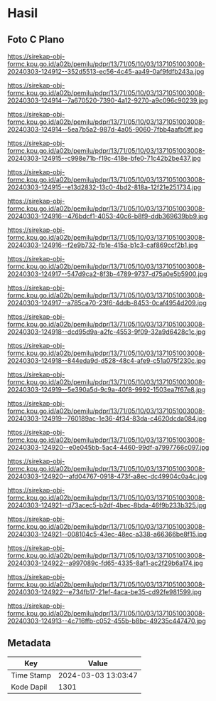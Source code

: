 # Hasil

## Foto C Plano

https://sirekap-obj-formc.kpu.go.id/a02b/pemilu/pdpr/13/71/05/10/03/1371051003008-20240303-124912--352d5513-ec56-4c45-aa49-0af9fdfb243a.jpg

https://sirekap-obj-formc.kpu.go.id/a02b/pemilu/pdpr/13/71/05/10/03/1371051003008-20240303-124914--7a670520-7390-4a12-9270-a9c096c90239.jpg

https://sirekap-obj-formc.kpu.go.id/a02b/pemilu/pdpr/13/71/05/10/03/1371051003008-20240303-124914--5ea7b5a2-987d-4a05-9060-7fbb4aafb0ff.jpg

https://sirekap-obj-formc.kpu.go.id/a02b/pemilu/pdpr/13/71/05/10/03/1371051003008-20240303-124915--c998e71b-f19c-418e-bfe0-71c42b2be437.jpg

https://sirekap-obj-formc.kpu.go.id/a02b/pemilu/pdpr/13/71/05/10/03/1371051003008-20240303-124915--e13d2832-13c0-4bd2-818a-12f21e251734.jpg

https://sirekap-obj-formc.kpu.go.id/a02b/pemilu/pdpr/13/71/05/10/03/1371051003008-20240303-124916--476bdcf1-4053-40c6-b8f9-ddb369639bb9.jpg

https://sirekap-obj-formc.kpu.go.id/a02b/pemilu/pdpr/13/71/05/10/03/1371051003008-20240303-124916--f2e9b732-fb1e-415a-b1c3-caf869ccf2b1.jpg

https://sirekap-obj-formc.kpu.go.id/a02b/pemilu/pdpr/13/71/05/10/03/1371051003008-20240303-124917--547d9ca2-8f3b-4789-9737-d75a0e5b5900.jpg

https://sirekap-obj-formc.kpu.go.id/a02b/pemilu/pdpr/13/71/05/10/03/1371051003008-20240303-124917--a785ca70-23f6-4ddb-8453-0caf4954d209.jpg

https://sirekap-obj-formc.kpu.go.id/a02b/pemilu/pdpr/13/71/05/10/03/1371051003008-20240303-124918--dcd95d9a-a2fc-4553-9f09-32a9d6428c1c.jpg

https://sirekap-obj-formc.kpu.go.id/a02b/pemilu/pdpr/13/71/05/10/03/1371051003008-20240303-124918--844eda9d-d528-48c4-afe9-c51a075f230c.jpg

https://sirekap-obj-formc.kpu.go.id/a02b/pemilu/pdpr/13/71/05/10/03/1371051003008-20240303-124919--5e390a5d-9c9a-40f8-9992-1503ea7f67e8.jpg

https://sirekap-obj-formc.kpu.go.id/a02b/pemilu/pdpr/13/71/05/10/03/1371051003008-20240303-124919--760189ac-1e36-4f34-83da-c4620dcda084.jpg

https://sirekap-obj-formc.kpu.go.id/a02b/pemilu/pdpr/13/71/05/10/03/1371051003008-20240303-124920--e0e045bb-5ac4-4460-99df-a7997766c097.jpg

https://sirekap-obj-formc.kpu.go.id/a02b/pemilu/pdpr/13/71/05/10/03/1371051003008-20240303-124920--afd04767-0918-473f-a8ec-dc49904c0a4c.jpg

https://sirekap-obj-formc.kpu.go.id/a02b/pemilu/pdpr/13/71/05/10/03/1371051003008-20240303-124921--d73acec5-b2df-4bec-8bda-46f9b233b325.jpg

https://sirekap-obj-formc.kpu.go.id/a02b/pemilu/pdpr/13/71/05/10/03/1371051003008-20240303-124921--008104c5-43ec-48ec-a338-a66366be8f15.jpg

https://sirekap-obj-formc.kpu.go.id/a02b/pemilu/pdpr/13/71/05/10/03/1371051003008-20240303-124922--a997089c-fd65-4335-8af1-ac2f29b6a174.jpg

https://sirekap-obj-formc.kpu.go.id/a02b/pemilu/pdpr/13/71/05/10/03/1371051003008-20240303-124922--e734fb17-21ef-4aca-be35-cd92fe981599.jpg

https://sirekap-obj-formc.kpu.go.id/a02b/pemilu/pdpr/13/71/05/10/03/1371051003008-20240303-124913--4c716ffb-c052-455b-b8bc-49235c447470.jpg


## Metadata

| Key        | Value               |
| ---------- | ------------------- |
| Time Stamp | 2024-03-03 13:03:47 |
| Kode Dapil | 1301                |



